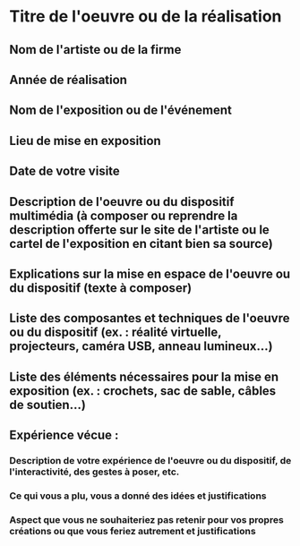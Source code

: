 # Titre de l'oeuvre ou de la réalisation
## Nom de l'artiste ou de la firme
## Année de réalisation
## Nom de l'exposition ou de l'événement
## Lieu de mise en exposition
## Date de votre visite
## Description de l'oeuvre ou du dispositif multimédia (à composer ou reprendre la description offerte sur le site de l'artiste ou le cartel de l'exposition en citant bien sa source)
## Explications sur la mise en espace de l'oeuvre ou du dispositif (texte à composer)
##  Liste des composantes et techniques de l'oeuvre ou du dispositif (ex. : réalité virtuelle, projecteurs, caméra USB, anneau lumineux...)
## Liste des éléments nécessaires pour la mise en exposition (ex. : crochets, sac de sable, câbles de soutien...) 
##  Expérience vécue :
###  Description de votre expérience de l'oeuvre ou du dispositif, de l'interactivité, des gestes à poser, etc.
### Ce qui vous a plu, vous a donné des idées et justifications
### Aspect que vous ne souhaiteriez pas retenir pour vos propres créations ou que vous feriez autrement et justifications
